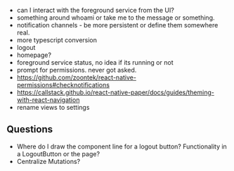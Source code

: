 * can I interact with the foreground service from the UI?
* something around whoami or take me to the message or something.
* notification channels - be more persistent or define them somewhere real.
* more typescript conversion
* logout
* homepage?
* foreground service status, no idea if its running or not
* prompt for permissions. never got asked.
* https://github.com/zoontek/react-native-permissions#checknotifications
* https://callstack.github.io/react-native-paper/docs/guides/theming-with-react-navigation
* rename views to settings

Questions
---------
* Where do I draw the component line for a logout button? Functionality in a LogoutButton or the page?
* Centralize Mutations?